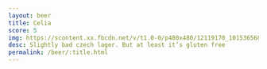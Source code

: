 ```yaml
---
layout: beer
title: Celia
score: 5
img: https://scontent.xx.fbcdn.net/v/t1.0-0/p480x480/12119170_10153656873518745_1645193236829467007_n.jpg?oh=38c2dca7c36f940f5aa74be7b8f3b22c&oe=58D5F4D6
desc: Slightly bad czech lager. But at least it’s gluten free
permalink: /beer/:title.html
---
```

